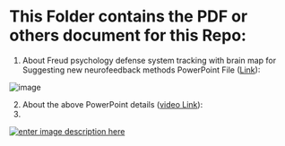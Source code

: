 # This Folder contains the PDF or others document for this Repo:

 1. About Freud psychology defense system tracking with brain map for
    Suggesting new neurofeedback methods PowerPoint File ([Link](https://github.com/Psychology-Projects/Psychology-Defence-System-Tracking/blob/main/Documents/About%20Freud%20psychology%20system%20tracking%20with%20brain%20map%20for%20Suggesting%20new%20neurofeedback%20methods.ppt)):
    
![image](https://user-images.githubusercontent.com/6679151/130641934-21bdc754-84c6-4380-8272-a411fbac0e06.png) 

 2. About the above PowerPoint details ([video Link](https://www.namasha.com/v/IJZHkLpZ)):
 3. 
[![enter image description here][1]][1]



  [1]: https://i.stack.imgur.com/esQAT.png
